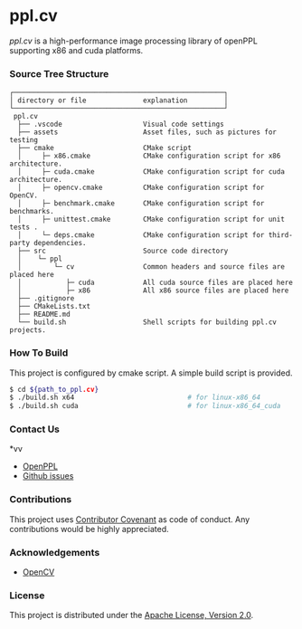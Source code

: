 # ppl.cv
*ppl.cv* is a high-performance image processing library of openPPL supporting x86 and cuda platforms.

### Source Tree Structure
```
┌────────────────────────────────────────────────────┐
│ directory or file              explanation         │
└────────────────────────────────────────────────────┘
 ppl.cv
  ├── .vscode                    Visual code settings
  ├── assets                     Asset files, such as pictures for testing
  ├── cmake                      CMake script
  │     ├─ x86.cmake             CMake configuration script for x86 architecture.
  │     ├─ cuda.cmake            CMake configuration script for cuda architecture.
  │     ├─ opencv.cmake          CMake configuration script for OpenCV.
  │     ├─ benchmark.cmake       CMake configuration script for benchmarks.
  │     ├─ unittest.cmake        CMake configuration script for unit tests .
  │     └─ deps.cmake            CMake configuration script for third-party dependencies.
  ├── src                        Source code directory
  │    └─ ppl
  │        └─ cv                 Common headers and source files are placed here
  │           ├─ cuda            All cuda source files are placed here
  │           ├─ x86             All x86 source files are placed here
  ├── .gitignore
  ├── CMakeLists.txt
  ├── README.md
  └── build.sh                   Shell scripts for building ppl.cv projects.
```
### How To Build
This project is configured by cmake script. A simple build script is provided.
```sh
$ cd ${path_to_ppl.cv}
$ ./build.sh x64                            # for linux-x86_64
$ ./build.sh cuda                           # for linux-x86_64_cuda
```
### Contact Us
*vv
* [OpenPPL](https://openppl.ai/)
* [Github issues](https://github.com/openppl-public/ppl.cv/issues)

### Contributions
This project uses [Contributor Covenant](https://www.contributor-covenant.org/) as code of conduct. Any contributions would be highly appreciated.

### Acknowledgements
* [OpenCV](https://github.com/opencv/opencv)

### License
This project is distributed under the [Apache License, Version 2.0](LICENSE).

